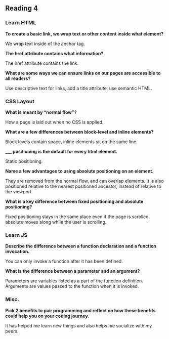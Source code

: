 ## Reading 4

### Learn HTML

**To create a basic link, we wrap text or other content inside what element?**

We wrap text inside of the anchor tag.

**The href attribute contains what information?**

The href attribute contains the link.

**What are some ways we can ensure links on our pages are accessible to all readers?**

Use descriptive text for links, add a title attribute, use semantic HTML.

### CSS Layout

**What is meant by “normal flow”?**

How a page is laid out when no CSS is applied.

**What are a few differences between block-level and inline elements?**

Block levels contain space, inline elements sit on the same line.

**___ positioning is the default for every html element.**

Static positioning.

**Name a few advantages to using absolute positioning on an element.**

They are removed from the normal flow, and can overlap elements. It is also positioned relative to the nearest positioned ancestor, instead of relative to the viewport.

**What is a key difference between fixed positioning and absolute positioning?**

Fixed positioning stays in the same place even if the page is scrolled, absolute moves along while the user is scrolling.

### Learn JS

**Describe the difference between a function declaration and a function invocation.**

You can only invoke a function after it has been defined.

**What is the difference between a parameter and an argument?**

Parameters are variables listed as a part of the function definition. Arguments are values passed to the function when it is invoked.

### Misc.

**Pick 2 benefits to pair programming and reflect on how these benefits could help you on your coding journey.**

It has helped me learn new things and also helps me socialize with my peers.